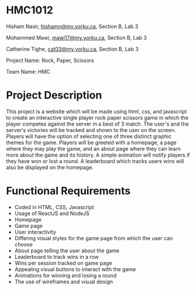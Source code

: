 # HMC1012
Hisham Nasir, hishamn@my.yorku.ca, Section B, Lab 3

Mohammed Mawi, mawi17@my.yorku.ca, Section B, Lab 3

Catherine Tighe, cat03@my.yorku.ca, Section B, Lab 3


Project Name: Rock, Paper, Scissors 

Team Name: HMC

# Project Description

This project is a website which will be made using html, css, and javascript to create an interactive single player rock paper scissors game in which the player competes against the server in a best of 3 match. The user's and the server's victories will be tracked and shown to the user on the screen. Players will have the option of selecting one of three distinct graphic themes for the game. Players will be greeted with a homepage, a page where they may play the game, and an about page where they can learn more about the game and its history. A simple animation will notify players if they have won or lost a round. A leaderboard which tracks users wins will also be displayed on the homepage.

# Functional Requirements

- Coded in HTML, CSS, Javascript
- Usage of ReactJS and NodeJS
- Homepage
- Game page
- User interactivity 
- Differing visual styles for the game page from which the user can choose
- About page telling the user about the game
- Leaderboard to track wins in a row
- Wins per session tracked on game page
- Appealing visual buttons to interact with the game
- Animations for winning and losing a round
- The use of wireframes and visual design





